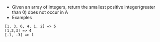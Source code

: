  * Given an array of integers, return the smallest positive integer(greater than 0) does not occur in A
 * Examples
```
[1, 3, 6, 4, 1, 2] => 5
[1,2,3] => 4
[-1, -3] => 1
```